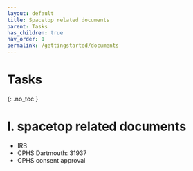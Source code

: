 ```yaml
---
layout: default
title: Spacetop related documents
parent: Tasks
has_children: true
nav_order: 1
permalink: /gettingstarted/documents
---
```


# Tasks
{: .no_toc }

# I. spacetop related documents
* IRB
* CPHS Dartmouth: 31937
* CPHS consent approval
